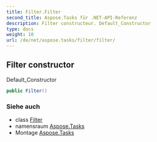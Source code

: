 ```yaml
---
title: Filter.Filter
second_title: Aspose.Tasks für .NET-API-Referenz
description: Filter constructeur. Default_Constructor
type: docs
weight: 10
url: /de/net/aspose.tasks/filter/filter/
---
```

## Filter constructor

Default_Constructor

```csharp
public Filter()
```

### Siehe auch

* class [Filter](../)
* namensraum [Aspose.Tasks](../../filter/)
* Montage [Aspose.Tasks](../../../)


